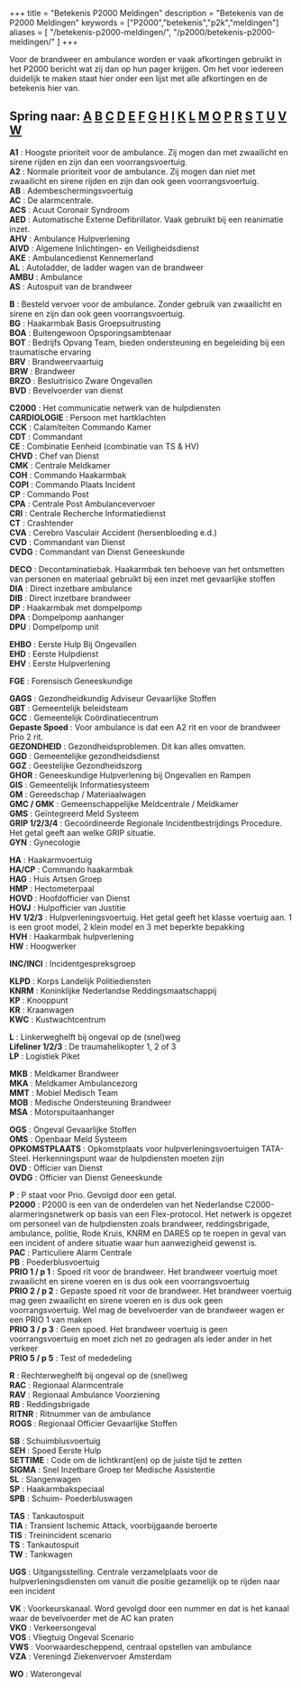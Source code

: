 +++
title = "Betekenis P2000 Meldingen"
description = "Betekenis van de P2000 Meldingen"
keywords = ["P2000","betekenis","p2k","meldingen"]
aliases = [
    "/betekenis-p2000-meldingen/",
    "/p2000/betekenis-p2000-meldingen/"
]
+++

Voor de brandweer en ambulance worden er vaak afkortingen gebruikt in het P2000 bericht wat zij dan op hun pager krijgen. Om het voor iedereen duidelijk te maken staat hier onder een lijst met alle afkortingen en de betekenis hier van.

## Spring naar: [A](#A)  [B](#B)  [C](#C)  [D](#D)  [E](#E)  [F](#F)  [G](#G)  [H](#H)  [I](#I)  [K](#K)  [L](#L)  [M](#M)  [O](#O)  [P](#P)  [R](#R)  [S](#S)  [T](#T)  [U](#U)  [V](#V)  [W](#W)

<a name="A"></a>**A1** : Hoogste prioriteit voor de ambulance. Zij mogen dan met zwaailicht en sirene rijden en zijn dan een voorrangsvoertuig.  
**A2** : Normale prioriteit voor de ambulance. Zij mogen dan niet met zwaailicht en sirene rijden en zijn dan ook geen voorrangsvoertuig.  
**AB** : Adembeschermingsvoertuig  
**AC** : De alarmcentrale.  
**ACS** : Acuut Coronair Syndroom  
**AED** : Automatische Externe Defibrillator. Vaak gebruikt bij een reanimatie inzet.  
**AHV** : Ambulance Hulpverlening  
**AIVD** : Algemene Inlichtingen- en Veiligheidsdienst  
**AKE** : Ambulancedienst Kennemerland  
**AL** : Autoladder, de ladder wagen van de brandweer  
**AMBU** : Ambulance  
**AS** : Autospuit van de brandweer  

<a name="B"></a>**B** : Besteld vervoer voor de ambulance. Zonder gebruik van zwaailicht en sirene en zijn dan ook geen voorrangsvoertuig.  
**BG** : Haakarmbak Basis Groepsuitrusting  
**BOA** : Buitengewoon Opsporingsambtenaar  
**BOT** : Bedrijfs Opvang Team, bieden ondersteuning en begeleiding bij een traumatische ervaring  
**BRV** : Brandweervaartuig  
**BRW** : Brandweer  
**BRZO** : Besluitrisico Zware Ongevallen  
**BVD** : Bevelvoerder van dienst  

<a name="C"></a>**C2000** : Het communicatie netwerk van de hulpdiensten  
**CARDIOLOGIE** : Persoon met hartklachten  
**CCK** : Calamiteiten Commando Kamer  
**CDT** : Commandant  
**CE** : Combinatie Eenheid (combinatie van TS & HV)  
**CHVD** : Chef van Dienst  
**CMK** : Centrale Meldkamer  
**COH** : Commando Haakarmbak  
**COPI** : Commando Plaats Incident  
**CP** : Commando Post  
**CPA** : Centrale Post Ambulancevervoer  
**CRI** : Centrale Recherche Informatiedienst  
**CT** : Crashtender  
**CVA** : Cerebro Vasculair Accident (hersenbloeding e.d.)  
**CVD** : Commandant van Dienst  
**CVDG** : Commandant van Dienst Geneeskunde  

<a name="D"></a>**DECO** : Decontaminatiebak. Haakarmbak ten behoeve van het ontsmetten van personen en materiaal gebruikt bij een inzet met gevaarlijke stoffen  
**DIA** : Direct inzetbare ambulance  
**DIB** : Direct inzetbare brandweer  
**DP** : Haakarmbak met dompelpomp  
**DPA** : Dompelpomp aanhanger  
**DPU** : Dompelpomp unit  

<a name="E"></a>**EHBO** : Eerste Hulp Bij Ongevallen  
**EHD** : Eerste Hulpdienst  
**EHV** : Eerste Hulpverlening  

<a name="F"></a>**FGE** : Forensisch Geneeskundige  

<a name="G"></a>**GAGS** : Gezondheidkundig Adviseur Gevaarlijke Stoffen  
**GBT** : Gemeentelijk beleidsteam  
**GCC** : Gemeentelijk Coördinatiecentrum  
**Gepaste Spoed** : Voor ambulance is dat een A2 rit en voor de brandweer Prio 2 rit.  
**GEZONDHEID** : Gezondheidsproblemen. Dit kan alles omvatten.  
**GGD** : Gemeentelijke gezondheidsdienst  
**GGZ** : Geestelijke Gezondheidszorg  
**GHOR** : Geneeskundige Hulpverlening bij Ongevallen en Rampen  
**GIS** : Gemeentelijk Informatiesysteem  
**GM** : Gereedschap / Materiaalwagen  
**GMC / GMK** : Gemeenschappelijke Meldcentrale / Meldkamer  
**GMS** : Geïntegreerd Meld Systeem  
**GRIP 1/2/3/4** : Gecoördineerde Regionale Incidentbestrijdings Procedure. Het getal geeft aan welke GRIP situatie.  
**GYN** : Gynecologie  

<a name="H"></a>**HA** : Haakarmvoertuig  
**HA/CP** : Commando haakarmbak  
**HAG** : Huis Artsen Groep  
**HMP** : Hectometerpaal  
**HOVD** : Hoofdofficier van Dienst  
**HOVJ** : Hulpofficier van Justitie  
**HV 1/2/3** : Hulpverleningsvoertuig. Het getal geeft het klasse voertuig aan. 1 is een groot model, 2 klein model en 3 met beperkte bepakking  
**HVH** : Haakarmbak hulpverlening  
**HW** : Hoogwerker  

<a name="I"></a>**INC/INCI** : Incidentgespreksgroep  

<a name="K"></a>**KLPD** : Korps Landelijk Politiediensten  
**KNRM** : Koninklijke Nederlandse Reddingsmaatschappij  
**KP** : Knooppunt  
**KR** : Kraanwagen  
**KWC** : Kustwachtcentrum  

<a name="L"></a>**L** : Linkerweghelft bij ongeval op de (snel)weg  
**Lifeliner 1/2/3** : De traumahelikopter 1, 2 of 3  
**LP** : Logistiek Piket  

<a name="M"></a>**MKB** : Meldkamer Brandweer  
**MKA** : Meldkamer Ambulancezorg  
**MMT** : Mobiel Medisch Team  
**MOB** : Medische Ondersteuning Brandweer  
**MSA** : Motorspuitaanhanger  

<a name="O"></a>**OGS** : Ongeval Gevaarlijke Stoffen  
**OMS** : Openbaar Meld Systeem  
**OPKOMSTPLAATS** : Opkomstplaats voor hulpverleningsvoertuigen TATA-Steel. Herkenningspunt waar de hulpdiensten moeten zijn  
**OVD** : Officier van Dienst  
**OVDG** : Officier van Dienst Geneeskunde  

<a name="P"></a>**P** : P staat voor Prio. Gevolgd door een getal.  
**P2000** : P2000 is een van de onderdelen van het Nederlandse C2000-alarmeringsnetwerk op basis van een Flex-protocol. Het netwerk is opgezet om personeel van de hulpdiensten zoals brandweer, reddingsbrigade, ambulance, politie, Rode Kruis, KNRM en DARES op te roepen in geval van een incident of andere situatie waar hun aanwezigheid gewenst is.  
**PAC** : Particuliere Alarm Centrale  
**PB** : Poederblusvoertuig  
**PRIO 1 / p 1** : Spoed rit voor de brandweer. Het brandweer voertuig moet zwaailicht en sirene voeren en is dus ook een voorrangsvoertuig  
**PRIO 2 / p 2** : Gepaste spoed rit voor de brandweer. Het brandweer voertuig mag geen zwaailicht en sirene voeren en is dus ook geen voorrangsvoertuig. Wel mag de bevelvoerder van de brandweer wagen er een PRIO 1 van maken  
**PRIO 3 / p 3** : Geen spoed. Het brandweer voertuig is geen voorrangsvoertuig en moet zich net zo gedragen als ieder ander in het verkeer  
**PRIO 5 / p 5** : Test of mededeling  

<a name="R"></a>**R** : Rechterweghelft bij ongeval op de (snel)weg  
**RAC** : Regionaal Alarmcentrale  
**RAV** : Regionaal Ambulance Voorziening  
**RB** : Reddingsbrigade  
**RITNR** : Ritnummer van de ambulance  
**ROGS** : Regionaal Officier Gevaarlijke Stoffen  

<a name="S"></a>**SB** : Schuimblusvoertuig  
**SEH** : Spoed Eerste Hulp  
**SETTIME** : Code om de lichtkrant(en) op de juiste tijd te zetten  
**SIGMA** : Snel Inzetbare Groep ter Medische Assistentie  
**SL** : Slangenwagen  
**SP** : Haakarmbakspeciaal  
**SPB** : Schuim- Poederbluswagen  

<a name="T"></a>**TAS** : Tankautospuit  
**TIA** : Transient Ischemic Attack, voorbijgaande beroerte  
**TIS** : Treinincident scenario  
**TS** : Tankautospuit  
**TW** : Tankwagen  

<a name="U"></a>**UGS** : Uitgangsstelling. Centrale verzamelplaats voor de hulpverleningsdiensten om vanuit die positie gezamelijk op te rijden naar een incident  

<a name="V"></a>**VK** : Voorkeurskanaal. Word gevolgd door een nummer en dat is het kanaal waar de bevelvoerder met de AC kan praten  
**VKO** : Verkeersongeval  
**VOS** : Vliegtuig Ongeval Scenario  
**VWS** : Voorwaardescheppend, centraal opstellen van ambulance  
**VZA** : Vereningd Ziekenvervoer Amsterdam  

<a name="W"></a>**WO** : Waterongeval  
